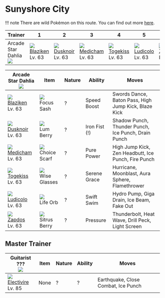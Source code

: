 # Sunyshore City

!!! note
    There are wild Pokémon on this route. You can find out more [here](../../wild_pokemon/sunyshore_city/).


Trainer                           | 1                                  | 2                                  | 3                                  | 4                                  | 5                                  | 6                                | 
---                               | ---                                | ---                                | ---                                | ---                                | ---                                | ---                              | 
Arcade Star Dahlia<br>![][dahlia] | ![][257]<br> [Blaziken]<br> Lv. 63 | ![][477]<br> [Dusknoir]<br> Lv. 63 | ![][308]<br> [Medicham]<br> Lv. 63 | ![][468]<br> [Togekiss]<br> Lv. 63 | ![][272]<br> [Ludicolo]<br> Lv. 63 | ![][145]<br> [Zapdos]<br> Lv. 63 | 

Arcade Star Dahlia<br>![][dahlia]  | Item                               | Nature | Ability       | Moves                                                | 
---                                | ---                                | ---    | ---           | ---                                                  | 
![][257]<br> [Blaziken]<br> Lv. 63 | ![][focus-sash]<br> Focus Sash     | ?      | Speed Boost   | Swords Dance, Baton Pass, High Jump Kick, Blaze Kick | 
![][477]<br> [Dusknoir]<br> Lv. 63 | ![][lum-berry]<br> Lum Berry       | ?      | Iron Fist (!) | Shadow Punch, Thunder Punch, Ice Punch, Drain Punch  | 
![][308]<br> [Medicham]<br> Lv. 63 | ![][choice-scarf]<br> Choice Scarf | ?      | Pure Power    | High Jump Kick, Zen Headbutt, Ice Punch, Fire Punch  | 
![][468]<br> [Togekiss]<br> Lv. 63 | ![][wise-glasses]<br> Wise Glasses | ?      | Serene Grace  | Hurricane, Moonblast, Aura Sphere, Flamethrower      | 
![][272]<br> [Ludicolo]<br> Lv. 63 | ![][life-orb]<br> Life Orb         | ?      | Swift Swim    | Hydro Pump, Giga Drain, Ice Beam, Fake Out           | 
![][145]<br> [Zapdos]<br> Lv. 63   | ![][sitrus-berry]<br> Sitrus Berry | ?      | Pressure      | Thunderbolt, Heat Wave, Drill Peck, Light Screen     | 


## Master Trainer

Guitarist ???<br>![][guitarist]      | Item | Nature | Ability | Moves                               | 
---                                  | ---  | ---    | ---     | ---                                 | 
![][466]<br> [Electivire]<br> Lv. 85 | None | ?      | ?       | Earthquake, Close Combat, Ice Punch | 

[Zapdos]: ../../pokemon_changes/145/
[Blaziken]: ../../pokemon_changes/257/
[Ludicolo]: ../../pokemon_changes/272/
[Medicham]: ../../pokemon_changes/308/
[Electivire]: ../../pokemon_changes/466/
[Togekiss]: ../../pokemon_changes/468/
[Dusknoir]: ../../pokemon_changes/477/
[choice-scarf]: ../img/items/choice-scarf.png
[focus-sash]: ../img/items/focus-sash.png
[life-orb]: ../img/items/life-orb.png
[lum-berry]: ../img/items/lum-berry.png
[sitrus-berry]: ../img/items/sitrus-berry.png
[wise-glasses]: ../img/items/wise-glasses.png
[145]: ../img/pokemon/145.png
[257]: ../img/pokemon/257.png
[272]: ../img/pokemon/272.png
[308]: ../img/pokemon/308.png
[466]: ../img/pokemon/466.png
[468]: ../img/pokemon/468.png
[477]: ../img/pokemon/477.png
[dahlia]: ../img/trainer/dahlia.png
[guitarist]: ../img/trainer/guitarist.png
